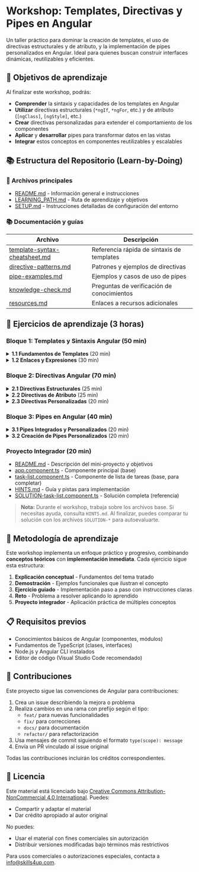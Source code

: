 # Workshop: Templates, Directivas y Pipes en Angular

Un taller práctico para dominar la creación de templates, el uso de directivas estructurales y de atributo, y la implementación de pipes personalizados en Angular. Ideal para quienes buscan construir interfaces dinámicas, reutilizables y eficientes.

## 🎯 Objetivos de aprendizaje

Al finalizar este workshop, podrás:

- **Comprender** la sintaxis y capacidades de los templates en Angular
- **Utilizar** directivas estructurales (`*ngIf`, `*ngFor`, etc.) y de atributo (`[ngClass]`, `[ngStyle]`, etc.)
- **Crear** directivas personalizadas para extender el comportamiento de los componentes
- **Aplicar** y **desarrollar** pipes para transformar datos en las vistas
- **Integrar** estos conceptos en componentes reutilizables y escalables

## 📚 Estructura del Repositorio (Learn-by-Doing)

### 📄 Archivos principales

- [README.md](README.md) - Información general e instrucciones
- [LEARNING_PATH.md](LEARNING_PATH.md) - Ruta de aprendizaje y objetivos
- [SETUP.md](SETUP.md) - Instrucciones detalladas de configuración del entorno

### 📚 Documentación y guías

| Archivo                                                        | Descripción                                |
| -------------------------------------------------------------- | ------------------------------------------ |
| [template-syntax-cheatsheet.md](template-syntax-cheatsheet.md) | Referencia rápida de sintaxis de templates |
| [directive-patterns.md](directive-patterns.md)                 | Patrones y ejemplos de directivas          |
| [pipe-examples.md](pipe-examples.md)                           | Ejemplos y casos de uso de pipes           |
| [knowledge-check.md](knowledge-check.md)                       | Preguntas de verificación de conocimientos |
| [resources.md](resources.md)                                   | Enlaces a recursos adicionales             |

## 🧪 Ejercicios de aprendizaje (3 horas)

### Bloque 1: Templates y Sintaxis Angular (50 min)

<details>
<summary><strong>1.1 Fundamentos de Templates</strong> (20 min)</summary>

- [README.md](exercises/1-templates/1.1-introduction/README.md) - Introducción y sintaxis básica
- [template-examples.component.ts](exercises/1-templates/1.1-introduction/template-examples.component.ts) - Ejemplos prácticos
- [QUIZ.md](exercises/1-templates/1.1-introduction/QUIZ.md) - Preguntas conceptuales

</details>

<details>
<summary><strong>1.2 Enlaces y Expresiones</strong> (30 min)</summary>

- [README.md](exercises/1-templates/1.2-bindings/README.md) - Data binding y expresiones
- [binding-examples.component.ts](exercises/1-templates/1.2-bindings/binding-examples.component.ts) - Ejercicios de binding
- [start.component.ts](exercises/1-templates/1.2-bindings/start.component.ts) - Ejercicio para completar
- [HINTS.md](exercises/1-templates/1.2-bindings/HINTS.md) - Guía para implementación

</details>

### Bloque 2: Directivas Angular (70 min)

<details>
<summary><strong>2.1 Directivas Estructurales</strong> (25 min)</summary>

- [README.md](exercises/2-directives/2.1-structural/README.md) - Uso de *ngIf,*ngFor, *ngSwitch
- [structural-examples.component.ts](exercises/2-directives/2.1-structural/structural-examples.component.ts) - Ejemplos prácticos
- [start.component.ts](exercises/2-directives/2.1-structural/start.component.ts) - Ejercicio para completar
- [HINTS.md](exercises/2-directives/2.1-structural/HINTS.md) - Guía para implementación

</details>

<details>
<summary><strong>2.2 Directivas de Atributo</strong> (25 min)</summary>

- [README.md](exercises/2-directives/2.2-attribute/README.md) - Uso de [ngClass], [ngStyle], directivas propias
- [attribute-examples.component.ts](exercises/2-directives/2.2-attribute/attribute-examples.component.ts) - Ejemplos prácticos
- [start.component.ts](exercises/2-directives/2.2-attribute/start.component.ts) - Ejercicio para completar
- [HINTS.md](exercises/2-directives/2.2-attribute/HINTS.md) - Guía para implementación

</details>

<details>
<summary><strong>2.3 Directivas Personalizadas</strong> (20 min)</summary>

- [README.md](exercises/2-directives/2.3-custom/README.md) - Creación de directivas propias
- [highlight.directive.ts](exercises/2-directives/2.3-custom/highlight.directive.ts) - Ejemplo de directiva personalizada
- [start.directive.ts](exercises/2-directives/2.3-custom/start.directive.ts) - Ejercicio para completar
- [HINTS.md](exercises/2-directives/2.3-custom/HINTS.md) - Guía para implementación

</details>

### Bloque 3: Pipes en Angular (40 min)

<details>
<summary><strong>3.1 Pipes Integrados y Personalizados</strong> (20 min)</summary>

- [README.md](exercises/3-pipes/3.1-built-in/README.md) - Uso de pipes integrados
- [pipes-examples.component.ts](exercises/3-pipes/3.1-built-in/pipes-examples.component.ts) - Ejemplos prácticos
- [start.component.ts](exercises/3-pipes/3.1-built-in/start.component.ts) - Ejercicio para completar

</details>

<details>
<summary><strong>3.2 Creación de Pipes Personalizados</strong> (20 min)</summary>

- [README.md](exercises/3-pipes/3.2-custom/README.md) - Cómo crear un pipe propio
- [capitalize.pipe.ts](exercises/3-pipes/3.2-custom/capitalize.pipe.ts) - Ejemplo de pipe personalizado
- [start.pipe.ts](exercises/3-pipes/3.2-custom/start.pipe.ts) - Ejercicio para completar
- [HINTS.md](exercises/3-pipes/3.2-custom/HINTS.md) - Guía para implementación

</details>

### Proyecto Integrador (20 min)

- [README.md](exercises/4-project/README.md) - Descripción del mini-proyecto y objetivos
- [app.component.ts](exercises/4-project/app.component.ts) - Componente principal (base)
- [task-list.component.ts](exercises/4-project/task-list.component.ts) - Componente de lista de tareas (base, para completar)
- [HINTS.md](exercises/4-project/HINTS.md) - Guía y pistas para implementación
- [SOLUTION-task-list.component.ts](exercises/4-project/SOLUTION-task-list.component.ts) - Solución completa (referencia)

> **Nota:** Durante el workshop, trabaja sobre los archivos base. Si necesitas ayuda, consulta `HINTS.md`. Al finalizar, puedes comparar tu solución con los archivos `SOLUTION-*` para autoevaluarte.

## 🔄 Metodología de aprendizaje

Este workshop implementa un enfoque práctico y progresivo, combinando **conceptos teóricos** con **implementación inmediata**. Cada ejercicio sigue esta estructura:

1. **Explicación conceptual** - Fundamentos del tema tratado
2. **Demostración** - Ejemplos funcionales que ilustran el concepto
3. **Ejercicio guiado** - Implementación paso a paso con instrucciones claras
4. **Reto** - Problema a resolver aplicando lo aprendido
5. **Proyecto integrador** - Aplicación práctica de múltiples conceptos

## 📋 Requisitos previos

- Conocimientos básicos de Angular (componentes, módulos)
- Fundamentos de TypeScript (clases, interfaces)
- Node.js y Angular CLI instalados
- Editor de código (Visual Studio Code recomendado)

## 🤝 Contribuciones

Este proyecto sigue las convenciones de Angular para contribuciones:

1. Crea un issue describiendo la mejora o problema
2. Realiza cambios en una rama con prefijo según el tipo:
   - `feat/` para nuevas funcionalidades
   - `fix/` para correcciones
   - `docs/` para documentación
   - `refactor/` para refactorización
3. Usa mensajes de commit siguiendo el formato `type(scope): message`
4. Envía un PR vinculado al issue original

Todas las contribuciones incluirán los créditos correspondientes.

## 📜 Licencia

Este material está licenciado bajo [Creative Commons Attribution-NonCommercial 4.0 International](https://creativecommons.org/licenses/by-nc/4.0/). Puedes:

- Compartir y adaptar el material
- Dar crédito apropiado al autor original

No puedes:

- Usar el material con fines comerciales sin autorización
- Distribuir versiones modificadas bajo términos más restrictivos

Para usos comerciales o autorizaciones especiales, contacta a [info@skills4up.com](mailto:info@skills4up.com).
